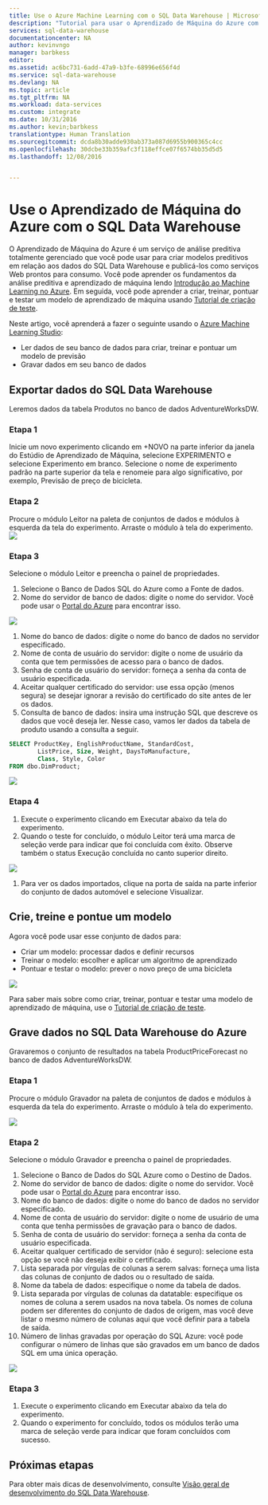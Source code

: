 ```yaml
---
title: Use o Azure Machine Learning com o SQL Data Warehouse | Microsoft Docs
description: "Tutorial para usar o Aprendizado de Máquina do Azure com o Data Warehouse do SQL Azure para desenvolver soluções."
services: sql-data-warehouse
documentationcenter: NA
author: kevinvngo
manager: barbkess
editor: 
ms.assetid: ac6bc731-6add-47a9-b3fe-68996e656f4d
ms.service: sql-data-warehouse
ms.devlang: NA
ms.topic: article
ms.tgt_pltfrm: NA
ms.workload: data-services
ms.custom: integrate
ms.date: 10/31/2016
ms.author: kevin;barbkess
translationtype: Human Translation
ms.sourcegitcommit: dcda8b30adde930ab373a087d6955b900365c4cc
ms.openlocfilehash: 30dcbe33b359afc3f118effce07f6574bb35d5d5
ms.lasthandoff: 12/08/2016


---
```

# <a name="use-azure-machine-learning-with-sql-data-warehouse"></a>Use o Aprendizado de Máquina do Azure com o SQL Data Warehouse
O Aprendizado de Máquina do Azure é um serviço de análise preditiva totalmente gerenciado que você pode usar para criar modelos preditivos em relação aos dados do SQL Data Warehouse e publicá-los como serviços Web prontos para consumo. Você pode aprender os fundamentos da análise preditiva e aprendizado de máquina lendo [Introdução ao Machine Learning no Azure][Introduction to Machine Learning on Azure].  Em seguida, você pode aprender a criar, treinar, pontuar e testar um modelo de aprendizado de máquina usando [Tutorial de criação de teste][Create experiment tutorial].

Neste artigo, você aprenderá a fazer o seguinte usando o [Azure Machine Learning Studio][Azure Machine Learning Studio]:

* Ler dados de seu banco de dados para criar, treinar e pontuar um modelo de previsão
* Gravar dados em seu banco de dados

## <a name="read-data-from-sql-data-warehouse"></a>Exportar dados do SQL Data Warehouse
Leremos dados da tabela Produtos no banco de dados AdventureWorksDW.

### <a name="step-1"></a>Etapa 1
Inicie um novo experimento clicando em +NOVO na parte inferior da janela do Estúdio de Aprendizado de Máquina, selecione EXPERIMENTO e selecione Experimento em branco. Selecione o nome de experimento padrão na parte superior da tela e renomeie para algo significativo, por exemplo, Previsão de preço de bicicleta.

### <a name="step-2"></a>Etapa 2
Procure o módulo Leitor na paleta de conjuntos de dados e módulos à esquerda da tela do experimento. Arraste o módulo à tela do experimento.
![][drag_reader]

### <a name="step-3"></a>Etapa 3
Selecione o módulo Leitor e preencha o painel de propriedades.

1. Selecione o Banco de Dados SQL do Azure como a Fonte de dados.
2. Nome do servidor de banco de dados: digite o nome do servidor. Você pode usar o [Portal do Azure][Azure portal] para encontrar isso.

![][server_name]

1. Nome do banco de dados: digite o nome do banco de dados no servidor especificado.
2. Nome de conta de usuário do servidor: digite o nome de usuário da conta que tem permissões de acesso para o banco de dados.
3. Senha de conta de usuário do servidor: forneça a senha da conta de usuário especificada.
4. Aceitar qualquer certificado do servidor: use essa opção (menos segura) se desejar ignorar a revisão do certificado do site antes de ler os dados.
5. Consulta de banco de dados: insira uma instrução SQL que descreve os dados que você deseja ler. Nesse caso, vamos ler dados da tabela de produto usando a consulta a seguir.

```SQL
SELECT ProductKey, EnglishProductName, StandardCost,
        ListPrice, Size, Weight, DaysToManufacture,
        Class, Style, Color
FROM dbo.DimProduct;
```

![][reader_properties]

### <a name="step-4"></a>Etapa 4
1. Execute o experimento clicando em Executar abaixo da tela do experimento.
2. Quando o teste for concluído, o módulo Leitor terá uma marca de seleção verde para indicar que foi concluída com êxito. Observe também o status Execução concluída no canto superior direito.

![][run]

1. Para ver os dados importados, clique na porta de saída na parte inferior do conjunto de dados automóvel e selecione Visualizar.

## <a name="create-train-and-score-a-model"></a>Crie, treine e pontue um modelo
Agora você pode usar esse conjunto de dados para:

* Criar um modelo: processar dados e definir recursos
* Treinar o modelo: escolher e aplicar um algoritmo de aprendizado
* Pontuar e testar o modelo: prever o novo preço de uma bicicleta

![][model]

Para saber mais sobre como criar, treinar, pontuar e testar uma modelo de aprendizado de máquina, use o [Tutorial de criação de teste][Create experiment tutorial].

## <a name="write-data-to-azure-sql-data-warehouse"></a>Grave dados no SQL Data Warehouse do Azure
Gravaremos o conjunto de resultados na tabela ProductPriceForecast no banco de dados AdventureWorksDW.

### <a name="step-1"></a>Etapa 1
Procure o módulo Gravador na paleta de conjuntos de dados e módulos à esquerda da tela do experimento. Arraste o módulo à tela do experimento.

![][drag_writer]

### <a name="step-2"></a>Etapa 2
Selecione o módulo Gravador e preencha o painel de propriedades.

1. Selecione o Banco de Dados do SQL Azure como o Destino de Dados.
2. Nome do servidor de banco de dados: digite o nome do servidor. Você pode usar o [Portal do Azure][Azure portal] para encontrar isso.
3. Nome do banco de dados: digite o nome do banco de dados no servidor especificado.
4. Nome de conta de usuário do servidor: digite o nome de usuário de uma conta que tenha permissões de gravação para o banco de dados.
5. Senha de conta de usuário do servidor: forneça a senha da conta de usuário especificada.
6. Aceitar qualquer certificado de servidor (não é seguro): selecione esta opção se você não deseja exibir o certificado.
7. Lista separada por vírgulas de colunas a serem salvas: forneça uma lista das colunas de conjunto de dados ou o resultado de saída.
8. Nome da tabela de dados: especifique o nome da tabela de dados.
9. Lista separada por vírgulas de colunas da datatable: especifique os nomes de coluna a serem usados na nova tabela. Os nomes de coluna podem ser diferentes do conjunto de dados de origem, mas você deve listar o mesmo número de colunas aqui que você definir para a tabela de saída.
10. Número de linhas gravadas por operação do SQL Azure: você pode configurar o número de linhas que são gravados em um banco de dados SQL em uma única operação.

![][writer_properties]

### <a name="step-3"></a>Etapa 3
1. Execute o experimento clicando em Executar abaixo da tela do experimento.
2. Quando o experimento for concluído, todos os módulos terão uma marca de seleção verde para indicar que foram concluídos com sucesso.

## <a name="next-steps"></a>Próximas etapas
Para obter mais dicas de desenvolvimento, consulte [Visão geral de desenvolvimento do SQL Data Warehouse][SQL Data Warehouse development overview].

<!--Image references-->

[drag_reader]: ./media/sql-data-warehouse-integrate-azure-machine-learning/ml-drag-reader.png
[server_name]: ./media/sql-data-warehouse-integrate-azure-machine-learning/dw-server-name.png
[reader_properties]: ./media/sql-data-warehouse-integrate-azure-machine-learning/ml-reader-properties.png
[run]: ./media/sql-data-warehouse-integrate-azure-machine-learning/ml-finished-running.png
[model]: ./media/sql-data-warehouse-integrate-azure-machine-learning/ml-create-train-score-model.png
[drag_writer]: ./media/sql-data-warehouse-integrate-azure-machine-learning/ml-drag-writer.png
[writer_properties]: ./media/sql-data-warehouse-integrate-azure-machine-learning/ml-writer-properties.png

<!--Article references-->

[SQL Data Warehouse development overview]: ./sql-data-warehouse-overview-develop.md
[Create experiment tutorial]: https://azure.microsoft.com/documentation/articles/machine-learning-create-experiment/
[Introduction to machine learning on Azure]: https://azure.microsoft.com/documentation/articles/machine-learning-what-is-machine-learning/
[Azure Machine Learning Studio]: https://studio.azureml.net/Home
[Azure portal]: https://portal.azure.com/

<!--MSDN references-->

<!--Other Web references-->

[Azure Machine Learning documentation]: http://azure.microsoft.com/documentation/services/machine-learning/

